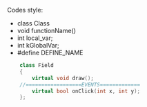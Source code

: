 Codes style:

* class Class 
* void functionName()
* int local_var;
* int kGlobalVar;
* #define DEFINE_NAME


```c++
    class Field
    {
        virtual void draw();
    //==================EVENTS============= 
        virtual bool onClick(int x, int y);
    };
```